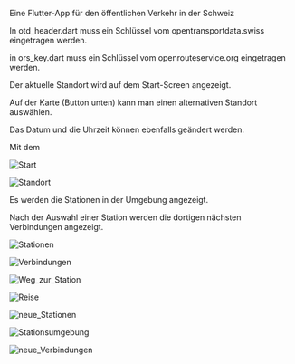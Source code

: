 Eine Flutter-App für den öffentlichen Verkehr in der Schweiz

In otd_header.dart muss ein Schlüssel vom opentransportdata.swiss eingetragen werden.

in ors_key.dart muss ein Schlüssel vom openrouteservice.org eingetragen werden.

Der aktuelle Standort wird auf dem Start-Screen angezeigt. 

Auf der Karte (Button unten) kann man einen alternativen Standort auswählen.

Das Datum und die Uhrzeit können ebenfalls geändert werden. 

Mit dem 

![Start](https://github.com/user-attachments/assets/67ede6e9-a144-4454-ac4a-cd57c881bec0)

![Standort](https://github.com/user-attachments/assets/27a8e2af-f286-405c-a032-f38f90f1842c)

Es werden die Stationen in der Umgebung angezeigt.

Nach der Auswahl einer Station werden die dortigen nächsten Verbindungen angezeigt.

![Stationen](https://github.com/user-attachments/assets/dde6fe20-62fa-4874-994d-870e2d34b19e)

![Verbindungen](https://github.com/user-attachments/assets/3592d569-50ca-49d1-9c0a-d818ff367dcb)

![Weg_zur_Station](https://github.com/user-attachments/assets/c5edaa0c-9ecc-4e8d-8261-007279216219)

![Reise](https://github.com/user-attachments/assets/ba85001b-79e2-4fbd-893e-48c943f17af6)

![neue_Stationen](https://github.com/user-attachments/assets/f3489b0a-6b1f-433c-a272-7795ebaab7b6)

![Stationsumgebung](https://github.com/user-attachments/assets/72483eb0-da1e-410c-afa5-378b6797ec23)

![neue_Verbindungen](https://github.com/user-attachments/assets/17100ffd-cb2c-4476-86a6-f1aad6a6a521)

